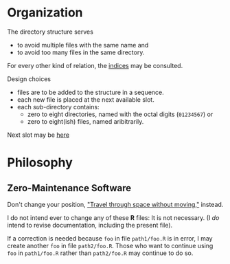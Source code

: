# Organization

The directory structure serves

- to avoid multiple files with the same name and
- to avoid too many files in the same directory.

For every other kind of relation, the [indices](https://github.com/dmparrishphd/Shapiro/blob/master/Files/3/4/0/index.md) may be consulted.

Design choices

- files are to be added to the structure in a sequence.
- each new file is placed at the next available slot.
- each _sub_-directory contains:
  - zero to eight directories, named with the octal digits (`01234567`) or
  - zero to eight(ish) files, named aribitrarily.
  
Next slot may be [here](https://github.com/dmparrishphd/Shapiro/tree/master/Files/3/2/0)

# Philosophy

## Zero-Maintenance Software

Don't change your position, ["Travel through space without moving,"](https://en.wikiquote.org/wiki/Dune_(film)) instead.

I do not intend ever to change any of these **R** files: It is not necessary. (I _do_ intend to revise documentation, including the present file).

If a correction is needed because `foo` in file `path1/foo.R` is in error, I may create another `foo` in file `path2/foo.R`.
Those who want to continue using `foo` in `path1/foo.R` rather than `path2/foo.R` may continue to do so.
